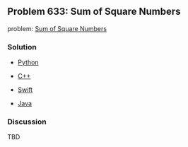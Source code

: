 ## Problem 633: Sum of Square Numbers

problem: [Sum of Square Numbers](https://leetcode.com/problems/sum-of-square-numbers/)

### Solution

- [Python](../python/problem633.py)

- [C++](../cpp/problem633.cpp)

- [Swift](../swift/problem633.swift)

- [Java](../java/problem633.java)

### Discussion

TBD

